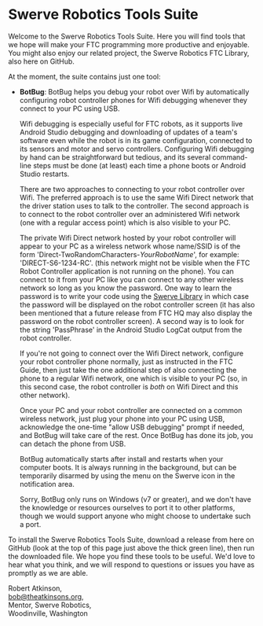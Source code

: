# Swerve Robotics Tools Suite

Welcome to the Swerve Robotics Tools Suite. Here you will find tools that we hope will
make your FTC programming more productive and enjoyable. You might also enjoy our
related project, the Swerve Robotics FTC Library, also here on GitHub.

At the moment, the suite contains just one tool:

*   __BotBug__: BotBug helps you debug your robot over Wifi by automatically configuring 
    robot controller phones for Wifi debugging whenever they connect to your PC using USB.

    Wifi debugging is especially useful for FTC robots, as it supports live Android Studio 
    debugging and downloading of updates of a team's software even while the robot is in 
    its game configuration, connected to its sensors and motor and servo controllers. Configuring 
    Wifi debugging by hand can be straightforward but tedious, and its several command-line steps
    must be done (at least) each time a phone boots or Android Studio restarts.

    There are two approaches to connecting to your robot controller over Wifi. The preferred 
    approach is to use the same Wifi Direct network that the driver station uses to talk to the
    controller. The second approach is to connect to the robot controller over an administered
    Wifi network (one with a regular access point) which is also visible to your PC.

    The private Wifi Direct network hosted by your robot controller will appear to your PC as
    a wireless network whose name/SSID is of the form 'Direct-TwoRandomCharacters-*YourRobotName*',
    for example: 'DIRECT-S6-1234-RC'. (this network might not be visible when the FTC 
    Robot Controller application is not running on the phone). You can connect to it from 
    your PC like you can connect to any other wireless network so long as you know the password. 
    One way to learn the password is to write your code using the [Swerve Library](https://github.com/SwerveRobotics/ftc_app) 
    in which case the password will be displayed on the robot controller screen (it has also been
    mentioned that a future release from FTC HQ may also display the password on the robot 
    controller screen). A second way is to look for the string 'PassPhrase' in the Android 
    Studio LogCat output from the robot controller.

    If you're not going to connect over the Wifi Direct network, configure your robot controller 
    phone normally, just as instructed in the FTC Guide, then just take the one additional 
    step of also connecting the phone to a regular Wifi network, one which is visible to your PC 
    (so, in this second case, the robot controller is *both* on Wifi Direct and this other network).
    
    Once your PC and your robot controller are connected on a common wireless network, just
    plug your phone into your PC using USB, acknowledge the one-time 
    "allow USB debugging" prompt if needed, and BotBug will take care of the rest. Once 
    BotBug has done its job, you can detach the phone from USB.

    BotBug automatically starts after install and restarts when your computer boots. It is 
    always running in the background, but can be temporarily disarmed by using the menu on 
    the Swerve icon in the notification area.

    Sorry, BotBug only runs on Windows (v7 or greater), and we don't have the knowledge 
    or resources ourselves to port it to other platforms, though we would support anyone
    who might choose to undertake such a port.

To install the Swerve Robotics Tools Suite, download a release from here on GitHub (look at
the top of this page just above the thick green line), then run the downloaded file.
We hope you find these tools to be useful. We'd love to hear what you think, and we will respond to
questions or issues you have as promptly as we are able.

Robert Atkinson,  
bob@theatkinsons.org,  
Mentor, Swerve Robotics,    
Woodinville, Washington

